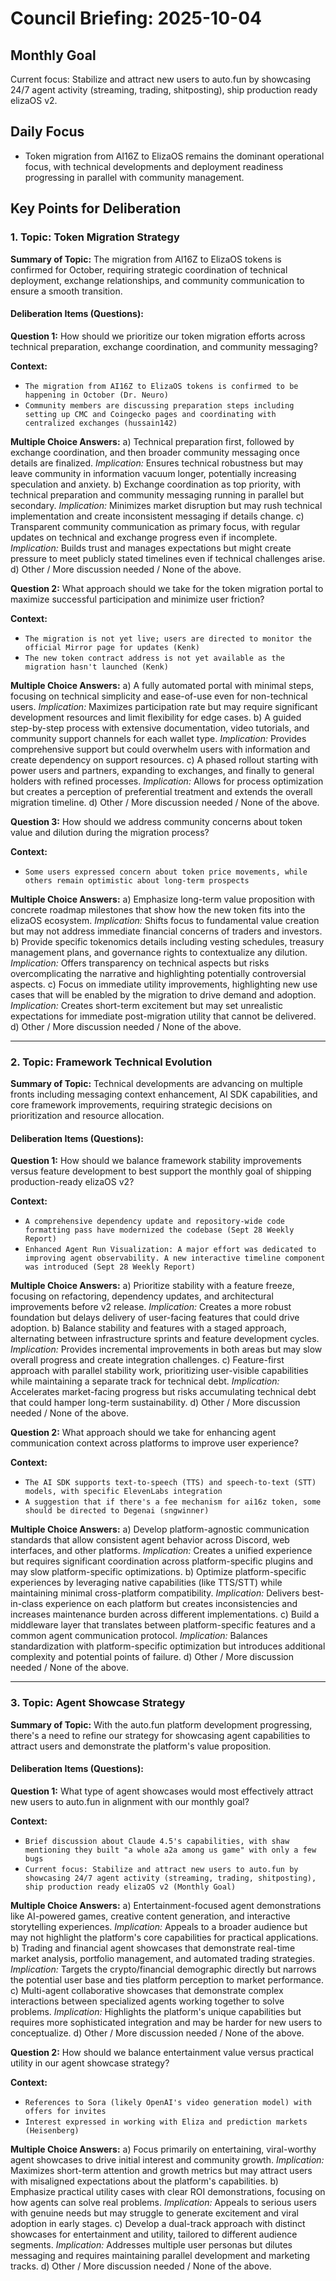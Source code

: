 # Council Briefing: 2025-10-04

## Monthly Goal

Current focus: Stabilize and attract new users to auto.fun by showcasing 24/7 agent activity (streaming, trading, shitposting), ship production ready elizaOS v2.

## Daily Focus

- Token migration from AI16Z to ElizaOS remains the dominant operational focus, with technical developments and deployment readiness progressing in parallel with community management.

## Key Points for Deliberation

### 1. Topic: Token Migration Strategy

**Summary of Topic:** The migration from AI16Z to ElizaOS tokens is confirmed for October, requiring strategic coordination of technical deployment, exchange relationships, and community communication to ensure a smooth transition.

#### Deliberation Items (Questions):

**Question 1:** How should we prioritize our token migration efforts across technical preparation, exchange coordination, and community messaging?

  **Context:**
  - `The migration from AI16Z to ElizaOS tokens is confirmed to be happening in October (Dr. Neuro)`
  - `Community members are discussing preparation steps including setting up CMC and Coingecko pages and coordinating with centralized exchanges (hussain142)`

  **Multiple Choice Answers:**
    a) Technical preparation first, followed by exchange coordination, and then broader community messaging once details are finalized.
        *Implication:* Ensures technical robustness but may leave community in information vacuum longer, potentially increasing speculation and anxiety.
    b) Exchange coordination as top priority, with technical preparation and community messaging running in parallel but secondary.
        *Implication:* Minimizes market disruption but may rush technical implementation and create inconsistent messaging if details change.
    c) Transparent community communication as primary focus, with regular updates on technical and exchange progress even if incomplete.
        *Implication:* Builds trust and manages expectations but might create pressure to meet publicly stated timelines even if technical challenges arise.
    d) Other / More discussion needed / None of the above.

**Question 2:** What approach should we take for the token migration portal to maximize successful participation and minimize user friction?

  **Context:**
  - `The migration is not yet live; users are directed to monitor the official Mirror page for updates (Kenk)`
  - `The new token contract address is not yet available as the migration hasn't launched (Kenk)`

  **Multiple Choice Answers:**
    a) A fully automated portal with minimal steps, focusing on technical simplicity and ease-of-use even for non-technical users.
        *Implication:* Maximizes participation rate but may require significant development resources and limit flexibility for edge cases.
    b) A guided step-by-step process with extensive documentation, video tutorials, and community support channels for each wallet type.
        *Implication:* Provides comprehensive support but could overwhelm users with information and create dependency on support resources.
    c) A phased rollout starting with power users and partners, expanding to exchanges, and finally to general holders with refined processes.
        *Implication:* Allows for process optimization but creates a perception of preferential treatment and extends the overall migration timeline.
    d) Other / More discussion needed / None of the above.

**Question 3:** How should we address community concerns about token value and dilution during the migration process?

  **Context:**
  - `Some users expressed concern about token price movements, while others remain optimistic about long-term prospects`

  **Multiple Choice Answers:**
    a) Emphasize long-term value proposition with concrete roadmap milestones that show how the new token fits into the elizaOS ecosystem.
        *Implication:* Shifts focus to fundamental value creation but may not address immediate financial concerns of traders and investors.
    b) Provide specific tokenomics details including vesting schedules, treasury management plans, and governance rights to contextualize any dilution.
        *Implication:* Offers transparency on technical aspects but risks overcomplicating the narrative and highlighting potentially controversial aspects.
    c) Focus on immediate utility improvements, highlighting new use cases that will be enabled by the migration to drive demand and adoption.
        *Implication:* Creates short-term excitement but may set unrealistic expectations for immediate post-migration utility that cannot be delivered.
    d) Other / More discussion needed / None of the above.

---


### 2. Topic: Framework Technical Evolution

**Summary of Topic:** Technical developments are advancing on multiple fronts including messaging context enhancement, AI SDK capabilities, and core framework improvements, requiring strategic decisions on prioritization and resource allocation.

#### Deliberation Items (Questions):

**Question 1:** How should we balance framework stability improvements versus feature development to best support the monthly goal of shipping production-ready elizaOS v2?

  **Context:**
  - `A comprehensive dependency update and repository-wide code formatting pass have modernized the codebase (Sept 28 Weekly Report)`
  - `Enhanced Agent Run Visualization: A major effort was dedicated to improving agent observability. A new interactive timeline component was introduced (Sept 28 Weekly Report)`

  **Multiple Choice Answers:**
    a) Prioritize stability with a feature freeze, focusing on refactoring, dependency updates, and architectural improvements before v2 release.
        *Implication:* Creates a more robust foundation but delays delivery of user-facing features that could drive adoption.
    b) Balance stability and features with a staged approach, alternating between infrastructure sprints and feature development cycles.
        *Implication:* Provides incremental improvements in both areas but may slow overall progress and create integration challenges.
    c) Feature-first approach with parallel stability work, prioritizing user-visible capabilities while maintaining a separate track for technical debt.
        *Implication:* Accelerates market-facing progress but risks accumulating technical debt that could hamper long-term sustainability.
    d) Other / More discussion needed / None of the above.

**Question 2:** What approach should we take for enhancing agent communication context across platforms to improve user experience?

  **Context:**
  - `The AI SDK supports text-to-speech (TTS) and speech-to-text (STT) models, with specific ElevenLabs integration`
  - `A suggestion that if there's a fee mechanism for ai16z token, some should be directed to Degenai (sngwinner)`

  **Multiple Choice Answers:**
    a) Develop platform-agnostic communication standards that allow consistent agent behavior across Discord, web interfaces, and other platforms.
        *Implication:* Creates a unified experience but requires significant coordination across platform-specific plugins and may slow platform-specific optimizations.
    b) Optimize platform-specific experiences by leveraging native capabilities (like TTS/STT) while maintaining minimal cross-platform compatibility.
        *Implication:* Delivers best-in-class experience on each platform but creates inconsistencies and increases maintenance burden across different implementations.
    c) Build a middleware layer that translates between platform-specific features and a common agent communication protocol.
        *Implication:* Balances standardization with platform-specific optimization but introduces additional complexity and potential points of failure.
    d) Other / More discussion needed / None of the above.

---


### 3. Topic: Agent Showcase Strategy

**Summary of Topic:** With the auto.fun platform development progressing, there's a need to refine our strategy for showcasing agent capabilities to attract users and demonstrate the platform's value proposition.

#### Deliberation Items (Questions):

**Question 1:** What type of agent showcases would most effectively attract new users to auto.fun in alignment with our monthly goal?

  **Context:**
  - `Brief discussion about Claude 4.5's capabilities, with shaw mentioning they built "a whole a2a among us game" with only a few bugs`
  - `Current focus: Stabilize and attract new users to auto.fun by showcasing 24/7 agent activity (streaming, trading, shitposting), ship production ready elizaOS v2 (Monthly Goal)`

  **Multiple Choice Answers:**
    a) Entertainment-focused agent demonstrations like AI-powered games, creative content generation, and interactive storytelling experiences.
        *Implication:* Appeals to a broader audience but may not highlight the platform's core capabilities for practical applications.
    b) Trading and financial agent showcases that demonstrate real-time market analysis, portfolio management, and automated trading strategies.
        *Implication:* Targets the crypto/financial demographic directly but narrows the potential user base and ties platform perception to market performance.
    c) Multi-agent collaborative showcases that demonstrate complex interactions between specialized agents working together to solve problems.
        *Implication:* Highlights the platform's unique capabilities but requires more sophisticated integration and may be harder for new users to conceptualize.
    d) Other / More discussion needed / None of the above.

**Question 2:** How should we balance entertainment value versus practical utility in our agent showcase strategy?

  **Context:**
  - `References to Sora (likely OpenAI's video generation model) with offers for invites`
  - `Interest expressed in working with Eliza and prediction markets (Heisenberg)`

  **Multiple Choice Answers:**
    a) Focus primarily on entertaining, viral-worthy agent showcases to drive initial interest and community growth.
        *Implication:* Maximizes short-term attention and growth metrics but may attract users with misaligned expectations about the platform's capabilities.
    b) Emphasize practical utility cases with clear ROI demonstrations, focusing on how agents can solve real problems.
        *Implication:* Appeals to serious users with genuine needs but may struggle to generate excitement and viral adoption in early stages.
    c) Develop a dual-track approach with distinct showcases for entertainment and utility, tailored to different audience segments.
        *Implication:* Addresses multiple user personas but dilutes messaging and requires maintaining parallel development and marketing tracks.
    d) Other / More discussion needed / None of the above.